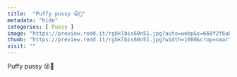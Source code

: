```yaml
---
title:  "Puffy pussy 😜🍑"
metadate: "hide"
categories: [ Pussy ]
image: "https://preview.redd.it/rgbklbis60n51.jpg?auto=webp&s=668f2f6a0d44d76fe1cf9558c282a5ce1a1594e3"
thumb: "https://preview.redd.it/rgbklbis60n51.jpg?width=1080&crop=smart&auto=webp&s=fdb9d768a24060e5192adc81e88e24f96082fd29"
visit: ""
---
```

Puffy pussy 😜🍑
